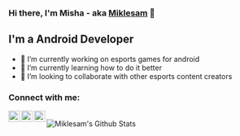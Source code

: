 ### Hi there, I'm Misha - aka [Miklesam][googleplay] 👋

## I'm a Android Developer
- 🔭 I’m currently working on esports games for android
- 🌱 I’m currently learning how to do it better
- 👯 I’m looking to collaborate with other esports content creators

### Connect with me:

[<img align="left" alt="Miklesam | Twitter" width="22px" src="https://cdn.jsdelivr.net/npm/simple-icons@v3/icons/twitter.svg" />][twitter]
[<img align="left" alt="Miklesam | Google" width="22px" src="https://cdn.jsdelivr.net/npm/simple-icons@v3/icons/google.svg" />][gmail]
[<img align="left" alt="Miklesam | GooglePlay" width="22px" src="https://cdn.jsdelivr.net/npm/simple-icons@v3/icons/googleplay.svg" />][googleplay]

<br />

<img align="left" alt="Miklesam's Github Stats" src="https://github-readme-stats.vercel.app/api?username=Miklesam&show_icons=true&hide_border=true" />

[googleplay]: https://play.google.com/store/apps/developer?id=Miklesam
[twitter]: https://twitter.com/Miklesami
[gmail]: https://mikle.samarkin@gmail.com
<!--
**Miklesam/Miklesam** is a ✨ _special_ ✨ repository because its `README.md` (this file) appears on your GitHub profile.

Here are some ideas to get you started:

- 🔭 I’m currently working on ...
- 🌱 I’m currently learning ...
- 👯 I’m looking to collaborate on ...
- 🤔 I’m looking for help with ...
- 💬 Ask me about ...
- 📫 How to reach me: ...
- 😄 Pronouns: ...
- ⚡ Fun fact: ...
-->
